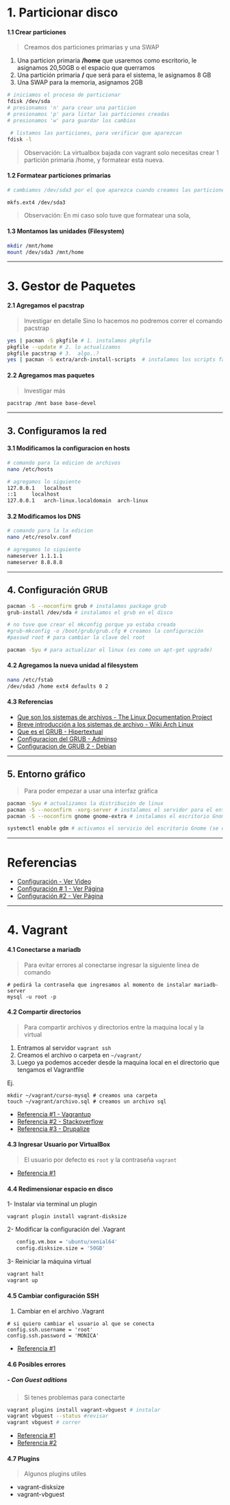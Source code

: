 # 1. Particionar disco

#### 1.1 Crear particiones
> Creamos dos particiones primarias y una SWAP
1. Una particion primaria **/home** que usaremos como escritorio, le asignamos 20,50GB o el espacio que querramos
2. Una partición primaria **/** que será para el sistema, le asignamos 8 GB
3. Una SWAP para la memoria, asignamos 2GB

```bash
# iniciamos el proceso de particionar
fdisk /dev/sda
# presionamos 'n' para crear una particion
# presionamos 'p' para listar las particiones creadas
# presionamos 'w' para guardar los cambios

 # listamos las particiones, para verificar que aparezcan
fdisk -l
```

>Observación: La virtualbox bajada con vagrant solo necesitas crear 1 partición primaria /home, y formatear esta nueva.

#### 1.2 Formatear particiones primarias

```bash
# cambiamos /dev/sda3 por el que aparezca cuando creamos las particiones primarias

mkfs.ext4 /dev/sda3
```

>Observación: En mi caso solo tuve que formatear una sola,

#### 1.3 Montamos las unidades (Filesystem)

```bash
mkdir /mnt/home
mount /dev/sda3 /mnt/home
```

- - -

# 3. Gestor de Paquetes

#### 2.1 Agregamos el pacstrap
> Investigar en detalle
> Sino lo hacemos no podremos correr el comando pacstrap

```bash
yes | pacman -S pkgfile # 1. instalamos pkgfile
pkgfile --update # 2. lo actualizamos
pkgfile pacstrap # 3.  algo..?
yes | pacman -S extra/arch-install-scripts  # instalamos los scripts faltantes
```

#### 2.2 Agregamos mas paquetes
> Investigar más

```bash
pacstrap /mnt base base-devel
```

- - - 

## 3. Configuramos la red

#### 3.1 Modificamos la configuracion en hosts

```bash
# comando para la edicion de archivos
nano /etc/hosts 

# agregamos lo siguiente
127.0.0.1	localhost
::1		localhost
127.0.0.1	arch-linux.localdomain	arch-linux
```

#### 3.2 Modificamos los DNS

```bash
# comando para la la edicion
nano /etc/resolv.conf

# agregamos lo siguiente
nameserver 1.1.1.1
nameserver 8.8.8.8
```

- - - 

## 4. Configuración GRUB

```bash
pacman -S --noconfirm grub # instalamos package grub
grub-install /dev/sda # instalamos el grub en el disco

# no tuve que crear el mkconfig porque ya estaba creada
#grub-mkconfig -o /boot/grub/grub.cfg # creamos la configuración 
#passwd root # para cambiar la clave del root

pacman -Syu # para actualizar el linux (es como un apt-get upgrade)
```

#### 4.2 Agregamos la nueva unidad al filesystem

```bash
nano /etc/fstab
/dev/sda3 /home ext4 defaults 0 2
```

#### 4.3 Referencias

- [Que son los sistemas de archivos - The Linux Documentation Project](http://www.tldp.org/pub/Linux/docs/ldp-archived/system-admin-guide/translations/es/html/ch06s08.html)
- [Breve introducción a los sistemas de archivo - Wiki Arch Linux](https://wiki.archlinux.org/index.php/File_systems_(Espa%C3%B1ol))
- [Que es el GRUB - Hipertextual](https://hipertextual.com/archivo/2014/08/que-es-grub/)
- [Configuracion del GRUB - Adminso](http://www.adminso.es/index.php/GRUB_-_Configuraci%C3%B3n)
- [Configuracion de GRUB 2 - Debian](https://www.debian.org/doc/manuals/debian-handbook/sect.config-bootloader.es.html)

- - -

## 5. Entorno gráfico

>Para poder empezar a usar una interfaz gráfica

```bash
pacman -Syu # actualizamos la distribución de linux
pacman -S --noconfirm -xorg-server # instalamos el servidor para el entorno gráfico
pacman -S --noconfirm gnome gnome-extra # instalamos el escritorio Gnome

systemctl enable gdm # activamos el servicio del escritorio Gnome (se creará un enlace simbólico)
```

- - -

# Referencias
- [Configuración - Ver Video](https://www.youtube.com/watch?v=AdDw8qIQzW8)
- [Configuración # 1 - Ver Página](https://www.drivemeca.com/arch-linux-guia-de-instalacion/)
- [Configuración #2 - Ver Página](https://www.vagrantup.com/docs/cli/ssh_config.html)

- - -

# 4. Vagrant

#### 4.1 Conectarse a mariadb
>Para evitar errores al conectarse ingresar la siguiente linea de comando

```
# pedirá la contraseña que ingresamos al momento de instalar mariadb-server
mysql -u root -p
```

#### 4.2 Compartir directorios
>Para compartir archivos y directorios entre la maquina local y la virtual

1. Entramos al servidor `vagrant ssh`
2. Creamos el archivo o carpeta en `~/vagrant/`
3. Luego ya podemos acceder desde la maquina local en el directorio que tengamos el Vagrantfile

Ej.

```
mkdir ~/vagrant/curso-mysql # creamos una carpeta
touch ~/vagrant/archivo.sql # creamos un archivo sql
```

- [Referencia #1 - Vagrantup](https://www.vagrantup.com/intro/getting-started/synced_folders.html)
- [Referencia #2 - Stackoverflow](https://stackoverflow.com/questions/18528717/vagrant-shared-and-synced-folders)
- [Referencia #3 - Drupalize](https://drupalize.me/videos/sharing-files-between-your-guest-and-host-machines?p=1526)

#### 4.3 Ingresar Usuario por VirtualBox

>El usuario por defecto es `root` y la contraseña `vagrant`

- [Referencia #1 ](https://bbs.archlinux.org/viewtopic.php?id=243685)

#### 4.4 Redimensionar espacio en disco

1- Instalar via terminal un plugin

```
vagrant plugin install vagrant-disksize
```

2- Modificar la configuración  del .Vagrant

```bash
   config.vm.box = 'ubuntu/xenial64'
   config.disksize.size = '50GB'
```

3- Reiniciar la máquina virtual

```bash
vagrant halt 
vagrant up
```

#### 4.5 Cambiar configuración SSH

1.  Cambiar en el archivo .Vagrant

```
# si quiero cambiar el usuario al que se conecta
config.ssh.username = 'root'
config.ssh.password = 'MONICA'
```

- [Referencia #1](https://computingforgeeks.com/how-to-fix-vagrant-ssh-authentication-failure-after-packaging-vagrant-box/)
 

#### 4.6 Posibles errores

##### - Con Guest aditions
>Si tenes problemas para conectarte

```bash
vagrant plugins install vagrant-vbguest # instalar
vagrant vbguest --status #revisar
vagrant vbguest # correr
```

- [Referencia #1](https://medium.com/@thucnc/how-to-increase-disk-size-on-a-vagrant-vm-using-virtualbox-c3d24acee3f4)
- [Referencia #2](https://marcbrandner.com/blog/increasing-disk-space-of-a-linux-based-vagrant-box-on-provisioning/)

#### 4.7 Plugins
> Algunos plugins utiles

- vagrant-disksize
- vagrant-vbguest
